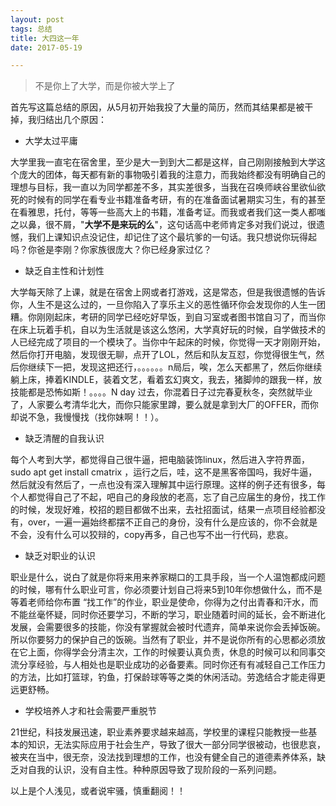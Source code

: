 ```yaml
---
layout: post
tags: 总结
title: 大四这一年
date: 2017-05-19

---
```

> 不是你上了大学，而是你被大学上了

首先写这篇总结的原因，从5月初开始我投了大量的简历，然而其结果都是被干掉，我归结出几个原因：
- 大学太过平庸


大学里我一直宅在宿舍里，至少是大一到到大二都是这样，自己刚刚接触到大学这个庞大的团体，每天都有新的事物吸引着我的注意力，而我始终都没有明确自己的理想与目标，我一直以为同学都差不多，其实差很多，当我在召唤师峡谷里欲仙欲死的时候有的同学在看专业书籍准备考研，有的在准备面试暑期实习生，有的甚至在看雅思，托付，等等一些高大上的书籍，准备考证。而我或者我们这一类人都嗤之以鼻，很不屑，"<strong>大学不是来玩的么</strong>"，这句话高中老师肯定多对我们说过，很遗憾，我们上课知识点没记住，却记住了这个最坑爹的一句话。我只想说你玩得起吗？你爸是李刚？你家族很庞大？你已经身家过亿？
<!-- more -->
- 缺乏自主性和计划性

大学每天除了上课，就是在宿舍上网或者打游戏，这是常态，但是我很遗憾的告诉你，人生不是这么过的，一旦你陷入了享乐主义的恶性循环你会发现你的人生一团糟。你刚刚起床，考研的同学已经吃好早饭，到自习室或者图书馆自习了，而当你在床上玩着手机，自以为生活就是该这么悠闲，大学真好玩的时候，自学做技术的人已经完成了项目的一个模块了。当你中午起床的时候，你觉得一天才刚刚开始，然后你打开电脑，发现很无聊，点开了LOL，然后和队友互怼，你觉得很生气，然后你继续下一把，发现这把还行，。。。。。。n局后，唉，怎么天都黑了，然后你继续躺上床，捧着KINDLE，装着文艺，看着玄幻爽文，我去，猪脚帅的跟我一样，放技能都是恐怖如斯！。。。。N day 过去，你混着日子过完春夏秋冬，突然就毕业了，人家要么考清华北大，而你只能家里蹲，要么就是拿到大厂的OFFER，而你却说不急，我慢慢找（找你妹啊！！）。

- 缺乏清醒的自我认识

每个人考到大学，都觉得自己很牛逼，把电脑装饰linux，然后进入字符界面， sudo apt get install cmatrix ，运行之后，哇，这不是黑客帝国吗，我好牛逼，然后就没有然后了，一点也没有深入理解其中运行原理。这样的例子还有很多，每个人都觉得自己了不起，吧自己的身段放的老高，忘了自己应届生的身份，找工作的时候，发现好难，校招的题目都做不出来，去社招面试，结果一点项目经验都没有，over，一遍一遍始终都摆不正自己的身份，没有什么是应该的，你不会就是不会，没有什么可以狡辩的，copy再多，自己也写不出一行代码，悲哀。

- 缺乏对职业的认识

职业是什么，说白了就是你将来用来养家糊口的工具手段，当一个人温饱都成问题的时候，哪有什么职业可言，你必须要计划自己将来5到10年你想做什么，而不是等着老师给你布置 “找工作”的作业，职业是使命，你得为之付出青春和汗水，而不能丝毫怀疑，同时你还要学习，不断的学习，职业随着时间的延长，会不断进化发展，会需要很多的技能，你没有掌握就会被时代遗弃，简单来说你会丢掉饭碗。所以你要努力的保护自己的饭碗。当然有了职业，并不是说你所有的心思都必须放在它上面，你得学会分清主次，工作的时候要认真负责，休息的时候可以和同事交流分享经验，与人相处也是职业成功的必备要素。同时你还有有减轻自己工作压力的方法，比如打篮球，钓鱼，打保龄球等等之类的休闲活动。劳逸结合才能走得更远更舒畅。

- 学校培养人才和社会需要严重脱节

21世纪，科技发展迅速，职业素养要求越来越高，学校里的课程只能教授一些基本的知识，无法实际应用于社会生产，导致了很大一部分同学很被动，也很悲哀，被夹在当中，很无奈，没法找到理想的工作，也没有健全自己的道德素养体系，缺乏对自我的认识，没有自主性。种种原因导致了现阶段的一系列问题。

以上是个人浅见，或者说牢骚，慎重翻阅！！
